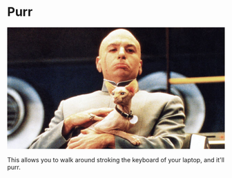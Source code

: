 Purr
====

![Dr. Evil knows whats up](drevil.png)

This allows you to walk around stroking the keyboard of your laptop, and it'll purr.
